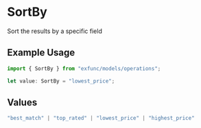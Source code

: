 # SortBy

Sort the results by a specific field

## Example Usage

```typescript
import { SortBy } from "exfunc/models/operations";

let value: SortBy = "lowest_price";
```

## Values

```typescript
"best_match" | "top_rated" | "lowest_price" | "highest_price"
```